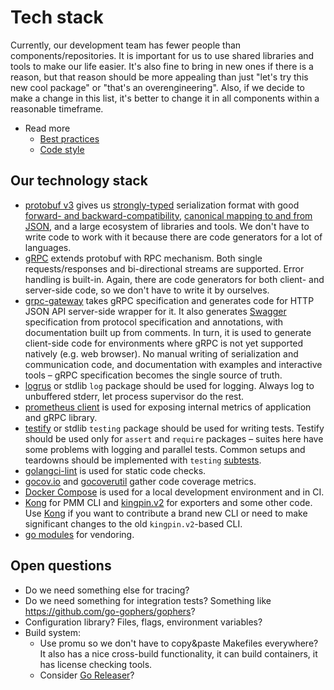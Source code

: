 # Tech stack

Currently, our development team has fewer people than components/repositories. It is important for us to use shared libraries and tools to make our life easier. It's also fine to bring in new ones if there is a reason, but that reason should be more appealing than just "let's try this new cool package" or "that's an overengineering". Also, if we decide to make a change in this list, it's better to change it in all components within a reasonable timeframe.

- Read more
  - [Best practices](./best_practices.md)
  - [Code style](./best_practices.md#code-style)

## Our technology stack

- [protobuf v3](https://developers.google.com/protocol-buffers/) gives us [strongly-typed](https://developers.google.com/protocol-buffers/docs/proto3) serialization format with good [forward- and backward-compatibility](https://developers.google.com/protocol-buffers/docs/gotutorial#extending-a-protocol-buffer), [canonical mapping to and from JSON](https://developers.google.com/protocol-buffers/docs/proto3#json), and a large ecosystem of libraries and tools. We don't have to write code to work with it because there are code generators for a lot of languages.
- [gRPC](https://grpc.io/) extends protobuf with RPC mechanism. Both single requests/responses and bi-directional streams are supported. Error handling is built-in. Again, there are code generators for both client- and server-side code, so we don't have to write it by ourselves.
- [grpc-gateway](https://github.com/grpc-ecosystem/grpc-gateway) takes gRPC specification and generates code for HTTP JSON API server-side wrapper for it. It also generates [Swagger](https://swagger.io/) specification from protocol specification and annotations, with documentation built up from comments. In turn, it is used to generate client-side code for environments where gRPC is not yet supported natively (e.g. web browser). No manual writing of serialization and communication code, and documentation with examples and interactive tools – gRPC specification becomes the single source of truth.
- [logrus](https://github.com/sirupsen/logrus) or stdlib `log` package should be used for logging. Always log to unbuffered stderr, let process supervisor do the rest.
- [prometheus client](https://github.com/prometheus/client_golang) is used for exposing internal metrics of application and gRPC library.
- [testify](https://github.com/stretchr/testify) or stdlib `testing` package should be used for writing tests. Testify should be used only for `assert` and `require` packages – suites here have some problems with logging and parallel tests. Common setups and teardowns should be implemented with `testing` [subtests](https://golang.org/pkg/testing/#hdr-Subtests_and_Sub_benchmarks).
- [golangci-lint](https://github.com/golangci/golangci-lint) is used for static code checks.
- [gocov.io](http://gocov.io/) and [gocoverutil](https://github.com/AlekSi/gocoverutil) gather code coverage metrics.
- [Docker Compose](https://docs.docker.com/compose/) is used for a local development environment and in CI.
- [Kong](https://github.com/alecthomas/kong) for PMM CLI and [kingpin.v2](http://gopkg.in/alecthomas/kingpin.v2) for exporters and some other code. Use [Kong](https://github.com/alecthomas/kong) if you want to contribute a brand new CLI or need to make significant changes to the old `kingpin.v2`-based CLI.
- [go modules](https://go.dev/ref/mod#introduction) for vendoring.

## Open questions

- Do we need something else for tracing?
- Do we need something for integration tests? Something like https://github.com/go-gophers/gophers?
- Configuration library? Files, flags, environment variables?
- Build system:
  - Use promu so we don't have to copy&paste Makefiles everywhere? It also has a nice cross-build functionality, it can build containers, it has license checking tools.
  - Consider [Go Releaser](https://goreleaser.com)?
